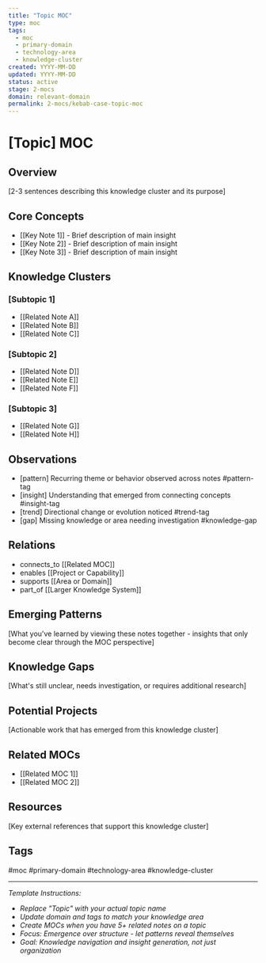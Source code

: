 ```yaml
---
title: "Topic MOC"
type: moc
tags:
  - moc
  - primary-domain
  - technology-area
  - knowledge-cluster
created: YYYY-MM-DD
updated: YYYY-MM-DD
status: active
stage: 2-mocs
domain: relevant-domain
permalink: 2-mocs/kebab-case-topic-moc
---
```


# [Topic] MOC

## Overview
[2-3 sentences describing this knowledge cluster and its purpose]

## Core Concepts
- [[Key Note 1]] - Brief description of main insight
- [[Key Note 2]] - Brief description of main insight  
- [[Key Note 3]] - Brief description of main insight

## Knowledge Clusters

### [Subtopic 1]
- [[Related Note A]]
- [[Related Note B]]
- [[Related Note C]]

### [Subtopic 2]
- [[Related Note D]]
- [[Related Note E]]
- [[Related Note F]]

### [Subtopic 3]
- [[Related Note G]]
- [[Related Note H]]

## Observations
- [pattern] Recurring theme or behavior observed across notes #pattern-tag
- [insight] Understanding that emerged from connecting concepts #insight-tag
- [trend] Directional change or evolution noticed #trend-tag
- [gap] Missing knowledge or area needing investigation #knowledge-gap

## Relations
- connects_to [[Related MOC]]
- enables [[Project or Capability]]
- supports [[Area or Domain]]
- part_of [[Larger Knowledge System]]

## Emerging Patterns
[What you've learned by viewing these notes together - insights that only become clear through the MOC perspective]

## Knowledge Gaps
[What's still unclear, needs investigation, or requires additional research]

## Potential Projects
[Actionable work that has emerged from this knowledge cluster]

## Related MOCs
- [[Related MOC 1]]
- [[Related MOC 2]]

## Resources
[Key external references that support this knowledge cluster]

## Tags
#moc #primary-domain #technology-area #knowledge-cluster

---
*Template Instructions:*
- *Replace "Topic" with your actual topic name*
- *Update domain and tags to match your knowledge area*
- *Create MOCs when you have 5+ related notes on a topic*
- *Focus: Emergence over structure - let patterns reveal themselves*
- *Goal: Knowledge navigation and insight generation, not just organization*

